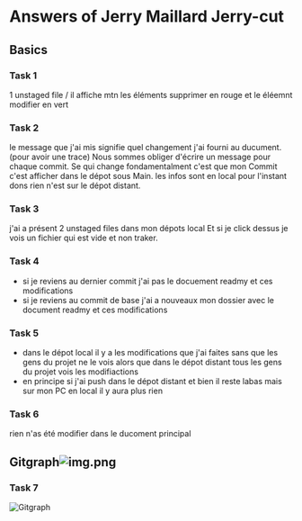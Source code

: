 # Answers of Jerry Maillard Jerry-cut

## Basics
### Task 1
1 unstaged file  /  il affiche mtn les éléments supprimer en rouge et le éléemnt modifier en vert


### Task 2
le message que j'ai mis signifie quel changement j'ai fourni au ducument. (pour avoir une trace)
Nous sommes obliger d'écrire un message pour chaque commit. 
Se qui change fondamentalment c'est que mon Commit c'est afficher dans le dépot sous Main. 
les infos sont en local pour l'instant dons rien n'est sur le dépot distant. 



### Task 3
j'ai a présent 2 unstaged files dans mon dépots local
Et si je click dessus je vois un fichier qui est vide et non traker.
### Task 4
* si je reviens au dernier commit j'ai pas le docuement readmy et ces modifications
* si je reviens au commit de base j'ai a nouveaux mon dossier avec le document readmy et ces modifications

### Task 5
* dans le dépot local il y a les modifications que j'ai faites sans que les gens du projet ne le vois alors que dans le dépot distant tous les gens du projet vois les modifiactions
* en principe si j'ai push dans le dépot distant et bien il reste labas mais sur mon PC en local il y aura plus rien


### Task 6
 rien n'as été modifier dans le ducoment principal
## Gitgraph![img.png](img.png)

### Task 7

![Gitgraph](img/gitgraph.svg)
